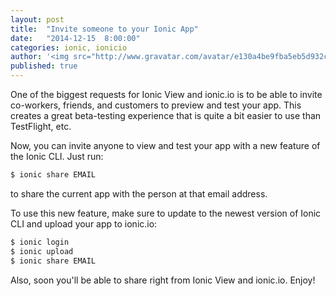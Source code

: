 ```yaml
---
layout: post
title:  "Invite someone to your Ionic App"
date:   "2014-12-15  8:00:00"
categories: ionic, ionicio
author: '<img src="http://www.gravatar.com/avatar/e130a4be9fba5eb5d932c813fbe3a58d?s=48&amp;d=mm" class="author-icon"><a href="http://twitter.com/maxlynch" target="_blank">@maxlynch</a>'
published: true
---
```


One of the biggest requests for Ionic View and ionic.io is to be able to invite co-workers, friends, and customers to preview and test your app. This creates a great beta-testing experience that is quite a bit easier to use than TestFlight, etc.

Now, you can invite anyone to view and test your app with a new feature of the Ionic CLI. Just run:

```bash
$ ionic share EMAIL
```

to share the current app with the person at that email address.

To use this new feature, make sure to update to the newest version of Ionic CLI and upload your app to ionic.io:

```bash
$ ionic login
$ ionic upload
$ ionic share EMAIL
```

Also, soon you'll be able to share right from Ionic View and ionic.io. Enjoy!
